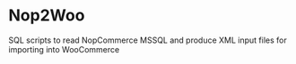 # Nop2Woo
SQL scripts to read NopCommerce MSSQL and produce XML input files for importing into WooCommerce
